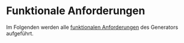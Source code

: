 # Funktionale Anforderungen

Im Folgenden werden alle [funktionalen Anforderungen](Funktionale-Anforderungen-GE.md) des Generators aufgeführt.